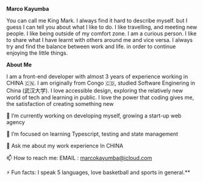 **Marco Kayumba**

You can call me King Mark. I always find it hard to describe myself. but I guess I can tell you about what I like to do.
I like travelling, and meeting new people. I like being outside of my comfort zone. I am a curious person. I like to share what I have learnt with others around me and vice versa.  I always try and find the balance between work and life. in order to continue enjoying the little things. 

**About Me**

I am a front-end developer with almost 3 years of experience working in CHINA 🇨🇳. I am originally from Congo 🇨🇩, studied Software Enginering in China (武汉大学).
I love accessible design, exploring the relatively new world of tech and learning in public.
I love the power that coding gives me, the satisfaction of creating something new

🔭 I’m currently working on developing myself, growing a start-up web agency

🌱 I’m focused on learning Typescript, testing and state management

💬 Ask me about my work experience In CHINA

📫 How to reach me: EMAIL : marcokayumba@icloud.com

⚡ Fun facts: I speak 5 languages, love basketball and sports in general.**
